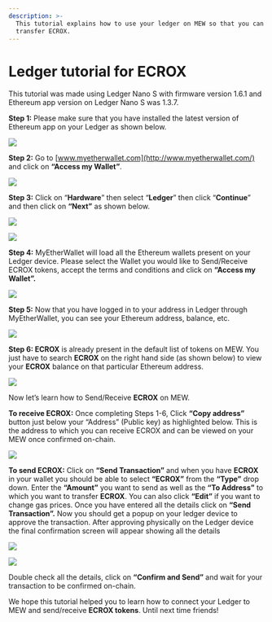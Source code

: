 ```yaml
---
description: >-
  This tutorial explains how to use your ledger on MEW so that you can vie and
  transfer ECROX.
---
```


# Ledger tutorial for ECROX

This tutorial was made using Ledger Nano S with firmware version 1.6.1 and Ethereum app version on Ledger Nano S was 1.3.7.

**Step 1:** Please make sure that you have installed the latest version of Ethereum app on your Ledger as shown below.

![](../../.gitbook/assets/1%20%281%29.png)

**Step 2:** Go to [www.myetherwallet.com](http://www.myetherwallet.com/) and click on **“Access my Wallet”**.

![](../../.gitbook/assets/2%20%281%29.png)

**Step 3:** Click on “**Hardware**” then select “**Ledger**” then click “**Continue**” and then click on **“Next”** as shown below.

![](../../.gitbook/assets/3%20%282%29.png)

![](../../.gitbook/assets/4%20%284%29.png)

**Step 4:** MyEtherWallet will load all the Ethereum wallets present on your Ledger device. Please select the Wallet you would like to Send/Receive ECROX tokens, accept the terms and conditions and click on **“Access my Wallet”.**

![](../../.gitbook/assets/5.png)

**Step 5:** Now that you have logged in to your address in Ledger through MyEtherWallet, you can see your Ethereum address, balance, etc.

![](../../.gitbook/assets/6%20%282%29.png)

**Step 6: ECROX** is already present in the default list of tokens on MEW. You just have to search **ECROX** on the right hand side \(as shown below\) to view your **ECROX** balance on that particular Ethereum address.

![](../../.gitbook/assets/7%20%281%29.png)

Now let’s learn how to Send/Receive **ECROX** on MEW.

**To receive ECROX:** Once completing Steps 1-6, Click **“Copy address”** button just below your “Address” \(Public key\) as highlighted below. This is the address to which you can receive ECROX and can be viewed on your MEW once confirmed on-chain.

![](../../.gitbook/assets/8%20%282%29.png)

**To send ECROX:** Click on **“Send Transaction”** and when you have **ECROX** in your wallet you should be able to select **“ECROX”** from the **“Type”** drop down. Enter the **“Amount”** you want to send as well as the **“To Address”** to which you want to transfer **ECROX**. You can also click **“Edit”** if you want to change gas prices. Once you have entered all the details click on **“Send Transaction”.** Now you should get a popup on your ledger device to approve the transaction. After approving physically on the Ledger device the final confirmation screen will appear showing all the details

![](../../.gitbook/assets/9.png)

![](../../.gitbook/assets/10%20%282%29.png)

Double check all the details, click on **“Confirm and Send”** and wait for your transaction to be confirmed on-chain.

We hope this tutorial helped you to learn how to connect your Ledger to MEW and send/receive **ECROX tokens**. Until next time friends!

